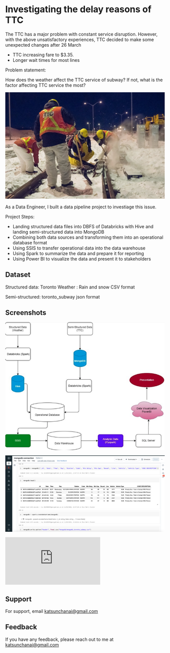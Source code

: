
# Investigating the delay reasons of TTC

The TTC has a major problem with constant service disruption. However, with the above unsatisfactory experiences, TTC decided to make some unexpected changes after 26 March
- TTC increasing fare to  $3.35.
- Longer wait times for most lines 

Problem statement:

How does the weather affect the TTC service of subway? If not, what is the factor affecting TTC service the most?

![TTC](https://github.com/ktchan33GBC/Datapipline_proj_TTC_weather/blob/main/image/TTC.jpg)


As a Data Engineer, I built a data pipeline project to investiage this issue. 

Project Steps:


- Landing structured data files into DBFS of Databricks with Hive and landing semi-structured data into MongoDB
- Combining both data sources and transforming them into an operational database format
- Using SSIS to transfer operational data into the data warehouse
- Using Spark to summarize the data and prepare it for reporting
- Using Power BI to visualize the data and present it to stakeholders

## Dataset

Structured data:
Toronto Weather  :  Rain and snow CSV format

Semi-structured:
toronto_subway json format



## Screenshots



![Concept Map](https://github.com/ktchan33GBC/Datapipline_proj_TTC_weather/blob/main/image/concept_map.png)


![Pyspark to MongoDB Sample ](https://github.com/ktchan33GBC/Datapipline_proj_TTC_weather/blob/main/image/mongoDB_connection.png)

![Data Visualization Sample](https://github.com/ktchan33GBC/Datapipline_proj_TTC_weather/blob/main/image/ttc%26weather_powerbi_page1.pdf)
## Support

For support, email katsunchanai@gmail.com

## Feedback

If you have any feedback, please reach out to me at katsunchanai@gmail.com


